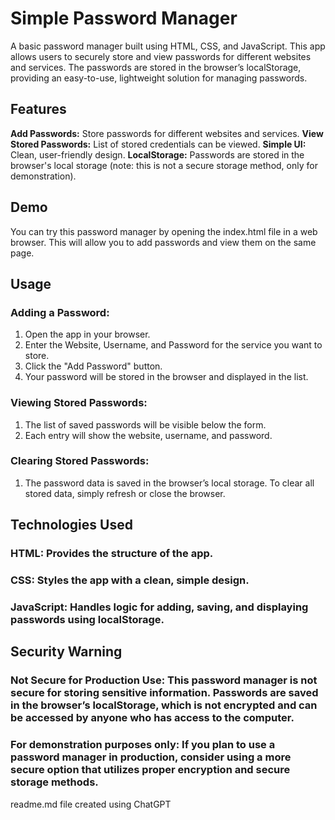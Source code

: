 # Simple Password Manager
A basic password manager built using HTML, CSS, and JavaScript. This app allows users to securely store and view passwords for different websites and services. The passwords are stored in the browser’s localStorage, providing an easy-to-use, lightweight solution for managing passwords.

## Features
**Add Passwords:** Store passwords for different websites and services.
**View Stored Passwords:** List of stored credentials can be viewed.
**Simple UI:** Clean, user-friendly design.
**LocalStorage:** Passwords are stored in the browser's local storage (note: this is not a secure storage method, only for demonstration).

## Demo
You can try this password manager by opening the index.html file in a web browser.
This will allow you to add passwords and view them on the same page.

## Usage
### Adding a Password:
1. Open the app in your browser.
2. Enter the Website, Username, and Password for the service you want to store.
3. Click the "Add Password" button.
4. Your password will be stored in the browser and displayed in the list.
### Viewing Stored Passwords:
1. The list of saved passwords will be visible below the form.
2. Each entry will show the website, username, and password.
### Clearing Stored Passwords:
1. The password data is saved in the browser’s local storage. To clear all stored data, simply refresh or close the browser.

## Technologies Used
### HTML: Provides the structure of the app.
### CSS: Styles the app with a clean, simple design.
### JavaScript: Handles logic for adding, saving, and displaying passwords using localStorage.

## Security Warning
### Not Secure for Production Use: This password manager is not secure for storing sensitive information. Passwords are saved in the browser’s localStorage, which is not encrypted and can be accessed by anyone who has access to the computer.
### For demonstration purposes only: If you plan to use a password manager in production, consider using a more secure option that utilizes proper encryption and secure storage methods.

readme.md file created using ChatGPT
